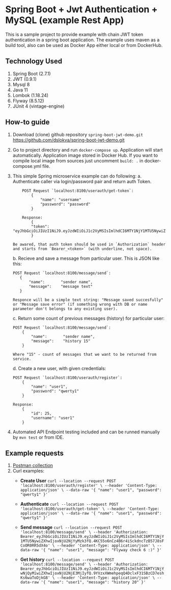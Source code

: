 # Spring Boot + Jwt Authentication + MySQL (example Rest App)

This is a sample project to provide example with chain JWT token authentication in a spring boot application.
The example uses maven as a build tool, also can be used as Docker App either local or from DockerHub.

## Technology Used

1. Spring Boot (2.7.1)
2. JWT (0.9.1)
3. Mysql 8
4. Java 11
5. Lombok (1.18.24)
6. Flyway (8.5.12)
7. JUnit 4 (vintage-engine)

## How-to guide

1. Download (clone) github repository `spring-boot-jwt-demo.git` https://github.com/dslokva/spring-boot-jwt-demo.git
2. Go to project directory and run `docker-compose up`. Application will start automatically. Application image stored in Docker Hub. 
   If you want to compile local image from sources just uncomment `build: .` in docker-compose.yml file.

4. This simple Spring microservice example can do following:
   a. Authenticate caller via login/password pair and return auth Token.
   ```
       POST Request `localhost:8100/userauth/get-token`:
           {
               "name": "username"
               "password": "password"
           }
       
       Response:
           {
           "token": "eyJhbGciOiJIUzI1NiJ9.eyJzdWIiOiJ1c2VyMSIsImlhdCI6MTY1NjY1MTU5NywiZXhwIjoxNjU2NjYyMzk3fQ.4KC55o6nCz4B6r4iSckdncTzB57J8sFCoOR0RR5dX4o"
           }
   
   Be awared, that auth token should be used in `Authorization` header and starts from `Bearer_<token>` (with underline, not space).
   ```

   b. Recieve and save a message from particular user. This is JSON like this:
    ```
   POST Request `localhost:8100/message/send`: 
       {
           "name":       "sender name",
           "message":    "message text"
       }
   
   Responce will be a simple text string: "Message saved succesfully" or "Message save error" (if something wrong with DB or name parameter don't belongs to any existing user).
   ```
   
   c. Return some count of previous messages (history) for particular user:
   ```
   POST Request `localhost:8100/message/send`: 
       {
           "name":       "sender name",
           "message":    "history 15"
       }
   
   Where "15" - count of messages that we want to be returned from service.
   ```
   d. Create a new user, with given credentials:
   ``` 
   POST Request `localhost:8100/userauth/register`: 
       {
           "name": "user1",
           "password": "qwerty1"
       }
   
   Response:
       {
           "id": 25,
           "username": "user1"
       }
   ```

5. Automated API Endpoint testing included and can be runned manually by `mvn test` or from IDE.
    
## Example requests

1. [Postman collection](./Task1-DemoRest.postman_collection.json)
2. Curl examples:
   * **Create User** `curl --location --request POST 'localhost:8100/userauth/register' \
     --header 'Content-Type: application/json' \
     --data-raw '{
     "name": "user1",
     "password": "qwerty1"
     }'`
     
   * **Authenticate** `curl --location --request POST 'localhost:8100/userauth/get-token' \
     --header 'Content-Type: application/json' \
     --data-raw '{
     "name": "user1",
     "password": "qwerty1"
     }'`
     
   * **Send message** `curl --location --request POST 'localhost:8100/message/send' \
     --header 'Authorization: Bearer_eyJhbGciOiJIUzI1NiJ9.eyJzdWIiOiJ1c2VyMSIsImlhdCI6MTY1NjY1MTU5NywiZXhwIjoxNjU2NjYyMzk3fQ.4KC55o6nCz4B6r4iSckdncTzB57J8sFCoOR0RR5dX4o' \
     --header 'Content-Type: application/json' \
     --data-raw '{
     "name": "user1",
     "message": "Flyway check 6 :)"
     }'`
     
   * **Get history** ```curl --location --request POST 'localhost:8100/message/send' \
     --header 'Authorization: Bearer_eyJhbGciOiJIUzI1NiJ9.eyJzdWIiOiJ1c2VyMSIsImlhdCI6MTY1NjYwNjQyMiwiZXhwIjoxNjU2NjE3MjIyfQ.9YVzxXWmehpeqQ4DclxF31SBzCD7eshKs6waToDjkG8' \
     --header 'Content-Type: application/json' \
     --data-raw '{
     "name": "user1",
     "message": "history 20"
     }'```  
